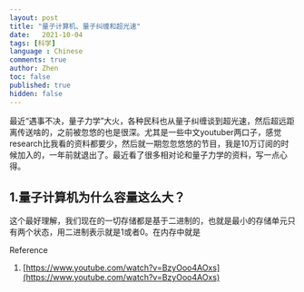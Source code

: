 ```yaml
---
layout: post
title: "量子计算机、量子纠缠和超光速"
date:   2021-10-04
tags: [科学]
language : Chinese
comments: true
author: Zhen
toc: false
published: true
hidden: false
---
```

最近“遇事不决，量子力学”大火，各种民科也从量子纠缠谈到超光速，然后超远距离传送啥的，之前被忽悠的也是很深。尤其是一些中文youtuber两口子，感觉research比我看的资料都要少，然后就一期忽忽悠悠的节目，我是10万订阅的时候加入的，一年前就退出了。最近看了很多相对论和量子力学的资料，写一点心得。

## 1.量子计算机为什么容量这么大？
这个最好理解，我们现在的一切存储都是基于二进制的，也就是最小的存储单元只有两个状态，用二进制表示就是1或者0。在内存中就是




Reference

 1. [https://www.youtube.com/watch?v=BzyOoo4AOxs](https://www.youtube.com/watch?v=BzyOoo4AOxs)

<!--stackedit_data:
eyJoaXN0b3J5IjpbLTExMTAyNDM1ODQsMTgzMDEzMjQ5MiwtNj
Q2MDg4NTU0XX0=
-->